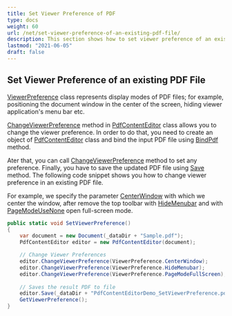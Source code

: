 ```yaml
---
title: Set Viewer Preference of PDF 
type: docs
weight: 60
url: /net/set-viewer-preference-of-an-existing-pdf-file/
description: This section shows how to set viewer preference of an existing PDF file using PdfContentEditor Class.
lastmod: "2021-06-05"
draft: false
---
```


## Set Viewer Preference of an existing PDF File

[ViewerPreference](https://reference.aspose.com/pdf/net/aspose.pdf.facades/viewerpreference) class represents display modes of PDF files; for example, positioning the document window in the center of the screen, hiding viewer application's menu bar etc. 

[ChangeViewerPreference](https://reference.aspose.com/pdf/net/aspose.pdf.facades/pdfcontenteditor/methods/changeviewerpreference) method in [PdfContentEditor](https://reference.aspose.com/pdf/net/aspose.pdf.facades/pdfcontenteditor) class allows you to change the viewer preference. In order to do that, you need to create an object of [PdfContentEditor](https://reference.aspose.com/pdf/net/aspose.pdf.facades/pdfcontenteditor) class and bind the input PDF file using [BindPdf](https://reference.aspose.com/pdf/net/aspose.pdf.facades/pdfcontenteditor/methods/bindpdf/index) method. 

Ater that, you can call [ChangeViewerPreference](https://reference.aspose.com/pdf/net/aspose.pdf.facades/pdfcontenteditor/methods/changeviewerpreference)  method to set any preference. Finally, you have to save the updated PDF file using [Save](https://reference.aspose.com/pdf/net/aspose.pdf/document/methods/save/index) method. The following code snippet shows you how to change viewer preference in an existing PDF file.

For example, we specify the parameter [CenterWindow](https://reference.aspose.com/pdf/net/aspose.pdf.facades/viewerpreference/fields/centerwindow) with which we center the window, after remove the top toolbar with [HideMenubar](https://reference.aspose.com/pdf/net/aspose.pdf.facades/viewerpreference/fields/hidemenubar) and with [PageModeUseNone](https://reference.aspose.com/pdf/net/aspose.pdf.facades/viewerpreference/fields/pagemodeusenone) open full-screen mode.

```csharp
public static void SetViewerPreference()
{
    var document = new Document(_dataDir + "Sample.pdf");
    PdfContentEditor editor = new PdfContentEditor(document);

    // Change Viewer Preferences
    editor.ChangeViewerPreference(ViewerPreference.CenterWindow);
    editor.ChangeViewerPreference(ViewerPreference.HideMenubar);
    editor.ChangeViewerPreference(ViewerPreference.PageModeFullScreen);
    
    // Saves the result PDF to file
    editor.Save(_dataDir + "PdfContentEditorDemo_SetViewerPreference.pdf");
    GetViewerPreference();
}
```